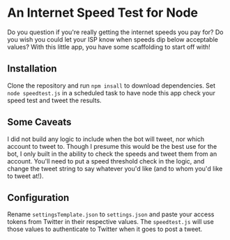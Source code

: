 # An Internet Speed Test for Node

Do you question if you're really getting the internet speeds you pay for? Do you wish you could let your ISP know when speeds dip below acceptable values? With this little app, you have some scaffolding to start off with!

## Installation
Clone the repository and run `npm insall` to download dependencies. Set `node speedtest.js` in a scheduled task to have node this app check your speed test and tweet the results.

## Some Caveats
I did not build any logic to include when the bot will tweet, nor which account to tweet to. Though I presume this would be the best use for the bot, I only built in the ability to check the speeds and tweet them from an account. You'll need to put a speed threshold check in the logic, and change the tweet string to say whatever you'd like (and to whom you'd like to tweet at!).

## Configuration
Rename `settingsTemplate.json` to `settings.json` and paste your access tokens from Twitter in their respective values. The `speedtest.js` will use those values to authenticate to Twitter when it goes to post a tweet.